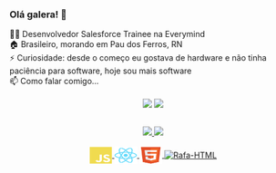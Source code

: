 ### Olá galera! 👋

<div>
👩‍💻 Desenvolvedor Salesforce Trainee na Everymind<br>
🏠 Brasileiro, morando em Pau dos Ferros, RN <br>
⚡ Curiosidade: desde o começo eu gostava de hardware e não tinha paciência para software, hoje sou mais software<br>
📫 Como falar comigo... <br>
 </div>
 
 <div align="center">
 <br>
<a href="https://www.linkedin.com/in/reirysson-costa-b80b75186/" target="_blank"><img src="https://img.shields.io/badge/-LinkedIn-%230077B5?style=for-the-badge&logo=linkedin&logoColor=white" target="_blank"></a> 
<a href="mailto:reiryssonjp@gmail.com" target="_blank"><img src="https://img.shields.io/badge/Gmail-D14836?style=for-the-badge&logo=gmail&logoColor=white" target="_blank"></a> 
</div>



##
<div align="center">
  <a href="https://github.com/reirysson">
  <img height="180em" src="https://github-readme-stats.vercel.app/api?username=reirysson&theme=github_dark"/>
  <img height="180em" src="https://github-readme-stats.vercel.app/api/top-langs/?username=reirysson&layout=compact&langs_count=7&theme=github_dark"/>
</div>

<div style="display: inline_block" align="center"><br>
  <img align="center" alt="Rafa-Js" height="30" width="40" src="https://raw.githubusercontent.com/devicons/devicon/master/icons/javascript/javascript-plain.svg">
  <img align="center" alt="Rafa-React" height="30" width="40" src="https://raw.githubusercontent.com/devicons/devicon/master/icons/react/react-original.svg">
  <img align="center" alt="Rafa-HTML" height="30" width="40" src="https://raw.githubusercontent.com/devicons/devicon/master/icons/html5/html5-original.svg">
  <img align="center" alt="Rafa-HTML" height="30" width="60" src="https://img.shields.io/badge/CSS-239120?&style=for-the-badge&logo=css3&logoColor=white">
</div>
  
  
